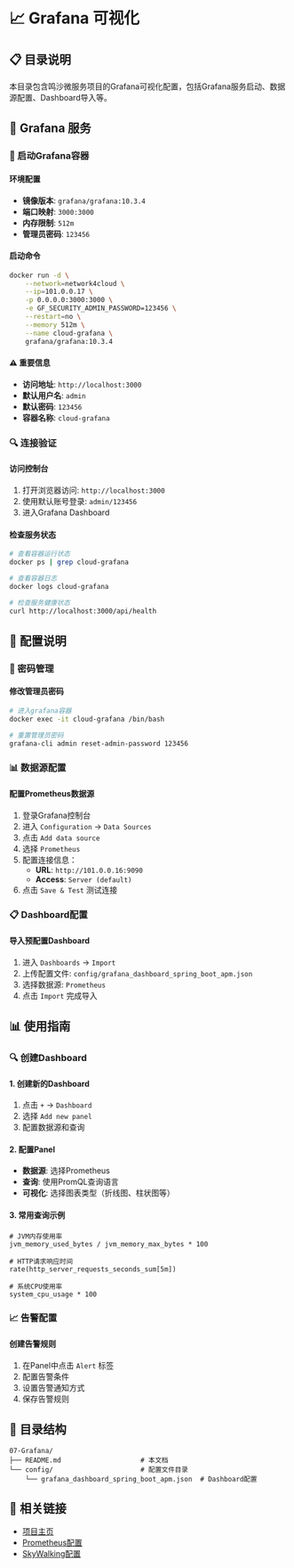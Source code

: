 # 📈 Grafana 可视化

## 📋 目录说明

本目录包含鸣沙微服务项目的Grafana可视化配置，包括Grafana服务启动、数据源配置、Dashboard导入等。

## 🚀 Grafana 服务

### 🚀 启动Grafana容器

#### 环境配置
- **镜像版本**: `grafana/grafana:10.3.4`
- **端口映射**: `3000:3000`
- **内存限制**: `512m`
- **管理员密码**: `123456`

#### 启动命令
```bash
docker run -d \
    --network=network4cloud \
    --ip=101.0.0.17 \
    -p 0.0.0.0:3000:3000 \
    -e GF_SECURITY_ADMIN_PASSWORD=123456 \
    --restart=no \
    --memory 512m \
    --name cloud-grafana \
    grafana/grafana:10.3.4
```

#### ⚠️ 重要信息
- **访问地址**: `http://localhost:3000`
- **默认用户名**: `admin`
- **默认密码**: `123456`
- **容器名称**: `cloud-grafana`

### 🔍 连接验证

#### 访问控制台
1. 打开浏览器访问: `http://localhost:3000`
2. 使用默认账号登录: `admin/123456`
3. 进入Grafana Dashboard

#### 检查服务状态
```bash
# 查看容器运行状态
docker ps | grep cloud-grafana

# 查看容器日志
docker logs cloud-grafana

# 检查服务健康状态
curl http://localhost:3000/api/health
```

## 🔧 配置说明

### 🔐 密码管理

#### 修改管理员密码
```bash
# 进入grafana容器
docker exec -it cloud-grafana /bin/bash

# 重置管理员密码
grafana-cli admin reset-admin-password 123456
```

### 📊 数据源配置

#### 配置Prometheus数据源
1. 登录Grafana控制台
2. 进入 `Configuration` → `Data Sources`
3. 点击 `Add data source`
4. 选择 `Prometheus`
5. 配置连接信息：
   - **URL**: `http://101.0.0.16:9090`
   - **Access**: `Server (default)`
6. 点击 `Save & Test` 测试连接

### 📋 Dashboard配置

#### 导入预配置Dashboard
1. 进入 `Dashboards` → `Import`
2. 上传配置文件: `config/grafana_dashboard_spring_boot_apm.json`
3. 选择数据源: `Prometheus`
4. 点击 `Import` 完成导入

## 📊 使用指南

### 🔍 创建Dashboard

#### 1. 创建新的Dashboard
1. 点击 `+` → `Dashboard`
2. 选择 `Add new panel`
3. 配置数据源和查询

#### 2. 配置Panel
- **数据源**: 选择Prometheus
- **查询**: 使用PromQL查询语言
- **可视化**: 选择图表类型（折线图、柱状图等）

#### 3. 常用查询示例
```promql
# JVM内存使用率
jvm_memory_used_bytes / jvm_memory_max_bytes * 100

# HTTP请求响应时间
rate(http_server_requests_seconds_sum[5m])

# 系统CPU使用率
system_cpu_usage * 100
```

### 📈 告警配置

#### 创建告警规则
1. 在Panel中点击 `Alert` 标签
2. 配置告警条件
3. 设置告警通知方式
4. 保存告警规则

## 📁 目录结构

```
07-Grafana/
├── README.md                    # 本文档
└── config/                      # 配置文件目录
    └── grafana_dashboard_spring_boot_apm.json  # Dashboard配置
```

## 🔗 相关链接

- [项目主页](../../README.md)
- [Prometheus配置](../06-Prometheus/README.md)
- [SkyWalking配置](../08-SkyWalking/README.md)
